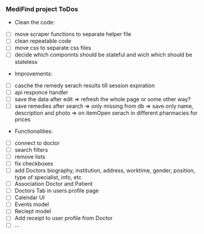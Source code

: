 ### MediFind project ToDos

- Clean the code:
- [ ] move scraper functions to separate helper file
- [ ] clean repeatable code
- [ ] move css to separate css files
- [ ] decide which componnts should be stateful and wich which should be stateless

- Improvements:
- [ ] casche the remedy serach results till session expiration
- [ ] api responce handler
- [ ] save the data after edit => refresh the whole page or some other way?
- [ ] save remedies after search => only missing from db => save only name, description and photo => on itemOpen serach in different pharmacies for prices 

- Functionalities: 
- [ ] connect to doctor
- [ ] search filters 
- [ ] remove lists
- [ ] fix checkboxes
- [ ] add Doctors biography, institution, address, worktime, gender, position, type of specialist,  info, etc 
- [ ] Association Doctor and Patient
- [ ] Doctors Tab in users profile page
- [ ] Calendar UI
- [ ] Events model
- [ ] Reciept model
- [ ] Add receipt to user profile from Doctor
- [ ] ...
